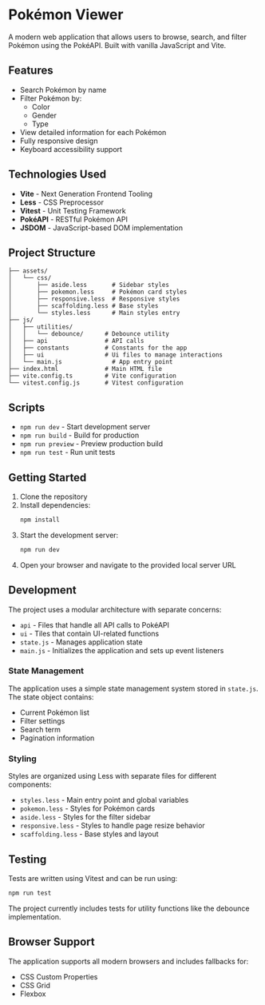 # Pokémon Viewer

A modern web application that allows users to browse, search, and filter Pokémon using the PokéAPI. Built with vanilla JavaScript and Vite.

## Features

- Search Pokémon by name
- Filter Pokémon by:
  - Color
  - Gender
  - Type
- View detailed information for each Pokémon
- Fully responsive design
- Keyboard accessibility support

## Technologies Used

- **Vite** - Next Generation Frontend Tooling
- **Less** - CSS Preprocessor
- **Vitest** - Unit Testing Framework
- **PokéAPI** - RESTful Pokémon API
- **JSDOM** - JavaScript-based DOM implementation

## Project Structure

```
├── assets/
│   └── css/
│       ├── aside.less       # Sidebar styles
│       ├── pokemon.less     # Pokémon card styles
│       ├── responsive.less  # Responsive styles
│       ├── scaffolding.less # Base styles
│       └── styles.less      # Main styles entry
├── js/
│   ├── utilities/
│   │   └── debounce/      # Debounce utility
│   ├── api                # API calls
│   ├── constants          # Constants for the app
│   ├── ui                 # Ui files to manage interactions
│   └── main.js              # App entry point
├── index.html             # Main HTML file
├── vite.config.ts         # Vite configuration
└── vitest.config.js       # Vitest configuration
```

## Scripts

- `npm run dev` - Start development server
- `npm run build` - Build for production
- `npm run preview` - Preview production build
- `npm run test` - Run unit tests

## Getting Started

1. Clone the repository
2. Install dependencies:
   ```bash
   npm install
   ```
3. Start the development server:
   ```bash
   npm run dev
   ```
4. Open your browser and navigate to the provided local server URL

## Development

The project uses a modular architecture with separate concerns:

- `api`       - Files that handle all API calls to PokéAPI
- `ui`        - Tiles that contain UI-related functions
- `state.js`  - Manages application state
- `main.js`   - Initializes the application and sets up event listeners

### State Management

The application uses a simple state management system stored in `state.js`. The state object contains:

- Current Pokémon list
- Filter settings
- Search term
- Pagination information

### Styling

Styles are organized using Less with separate files for different components:

- `styles.less`         - Main entry point and global variables
- `pokemon.less`        - Styles for Pokémon cards
- `aside.less`          - Styles for the filter sidebar
- `responsive.less`     - Styles to handle page resize behavior
- `scaffolding.less`    - Base styles and layout

## Testing

Tests are written using Vitest and can be run using:

```bash
npm run test
```

The project currently includes tests for utility functions like the debounce implementation.

## Browser Support

The application supports all modern browsers and includes fallbacks for:

- CSS Custom Properties
- CSS Grid
- Flexbox
